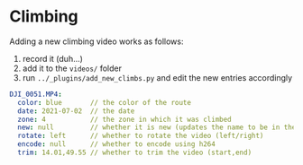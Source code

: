 # Climbing
Adding a new climbing video works as follows:
1. record it (duh...)
2. add it to the `videos/` folder
3. run `../_plugins/add_new_climbs.py` and edit the new entries accordingly

```yaml
DJI_0051.MP4:
  color: blue       // the color of the route
  date: 2021-07-02  // the date
  zone: 4           // the zone in which it was climbed
  new: null         // whether it is new (updates the name to be in the canonical format)
  rotate: left      // whether to rotate the video (left/right)
  encode: null      // whether to encode using h264
  trim: 14.01,49.55 // whether to trim the video (start,end)
```
